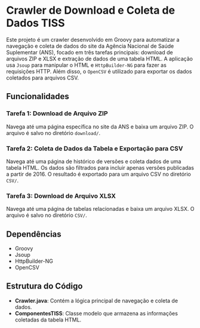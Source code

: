 # Crawler de Download e Coleta de Dados TISS

Este projeto é um crawler desenvolvido em Groovy para automatizar a navegação e coleta de dados do site da Agência Nacional de Saúde Suplementar (ANS), focado em três tarefas principais: download de arquivos ZIP e XLSX e extração de dados de uma tabela HTML. A aplicação usa `Jsoup` para manipular o HTML e `HttpBuilder-NG` para fazer as requisições HTTP. Além disso, o `OpenCSV` é utilizado para exportar os dados coletados para arquivos CSV.

## Funcionalidades

### Tarefa 1: Download de Arquivo ZIP
Navega até uma página específica no site da ANS e baixa um arquivo ZIP. O arquivo é salvo no diretório `download/`.

### Tarefa 2: Coleta de Dados da Tabela e Exportação para CSV
Navega até uma página de histórico de versões e coleta dados de uma tabela HTML. Os dados são filtrados para incluir apenas versões publicadas a partir de 2016. O resultado é exportado para um arquivo CSV no diretório `CSV/`.

### Tarefa 3: Download de Arquivo XLSX
Navega até uma página de tabelas relacionadas e baixa um arquivo XLSX. O arquivo é salvo no diretório `CSV/`.

## Dependências

- Groovy
- Jsoup
- HttpBuilder-NG
- OpenCSV

## Estrutura do Código

- **Crawler.java**: Contém a lógica principal de navegação e coleta de dados.
- **ComponentesTISS**: Classe modelo que armazena as informações coletadas da tabela HTML.

